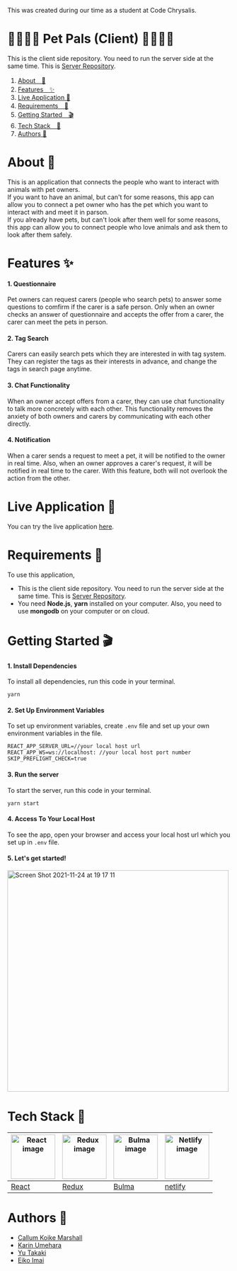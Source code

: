 This was created during our time as a student at Code Chrysalis.
# 🐶🐢🐱🐰 Pet Pals (Client) 🦜🐷🐭🦦
This is the client side repository. You need to run the server side at the same time. This is [Server Repository](https://github.com/Team-Freshly-Washed-Turtles/pet-server).

1. [About　💁](#about-)
2. [Features　✨](#features-)
3. [Live Application 🌈](#live-application-)
4. [Requirements　🙏](#requirements-)
5. [Getting Started　🎬](#getting-started-)
6. [Tech Stack　🤖](#tech-stack-)
7. [Authors 📝](#authors-)

# About 💁
This is an application that connects the people who want to interact with animals with pet owners.  
If you want to have an animal, but can't for some reasons, this app can allow you to connect a pet owner who has the pet which you want to interact with and meet it in parson.  
If you already have pets, but can't look after them well for some reasons, this app can allow you to connect people who love animals and ask them to look after them safely.
# Features ✨
#### 1. Questionnaire
Pet owners can request carers (people who search pets) to answer some questions to comfirm if the carer is a safe person. Only when an owner checks an answer of questionnaire and accepts the offer from a carer, the carer can meet the pets in person.
#### 2. Tag Search
Carers can easily search pets which they are interested in with tag system. They can register the tags as their interests in advance, and change the tags in search page anytime.
#### 3. Chat Functionality
When an owner accept offers from a carer, they can use chat functionality to talk more concretely with each other. This functionality removes the anxiety of both owners and carers by communicating with each other directly.
#### 4. Notification
When a carer sends a request to meet a pet, it will be notified to the owner in real time. Also, when an owner approves a carer's request, it will be notified in real time to the carer. With this feature, both will not overlook the action from the other.  
# Live Application 🌈
You can try the live application [here](https://stupefied-leakey-aa78c8.netlify.app/).  
# Requirements 🙏
To use this application, 
* This is the client side repository. You need to run the server side at the same time. This is [Server Repository](https://github.com/karin0216/pet-server).
* You need **Node.js**, **yarn** installed on your computer. Also, you need to use **mongodb** on your computer or on cloud.
# Getting Started 🎬
#### 1. Install Dependencies
To install all dependencies, run this code in your terminal.
```
yarn
```
#### 2. Set Up Environment Variables
To set up environment variables, create ```.env``` file and set up your own environment variables in the file.
```
REACT_APP_SERVER_URL=//your local host url
REACT_APP_WS=ws://localhost: //your local host port number
SKIP_PREFLIGHT_CHECK=true
```
#### 3. Run the server  
To start the server, run this code in your terminal.
```
yarn start
```
#### 4. Access To Your Local Host
To see the app, open your browser and access your local host url which you set up in ```.env``` file.
#### 5. Let's get started!
<img width="500" alt="Screen Shot 2021-11-24 at 19 17 11" src="https://user-images.githubusercontent.com/83794734/143219860-ee33732a-67ce-4038-8d9d-40a292b4e1ab.png"> 
  
# Tech Stack 🤖  
|<img src="https://user-images.githubusercontent.com/83794734/143388086-2f543482-4c32-4d1b-9c10-00ea95769c8c.png" alt="React image" width="100">|<img src="https://user-images.githubusercontent.com/83794734/143385316-257a292f-799f-493e-967e-d721a2771734.png" alt="Redux image" width="100">|<img src="https://user-images.githubusercontent.com/83794734/143388023-1728a310-6365-4572-8dd3-8b3e29b7c99e.png" alt="Bulma image" width="100">|<img src="https://user-images.githubusercontent.com/83794734/143400683-4ad4938b-6696-43b3-929c-95d3f4d4d7cf.png" alt="Netlify image" width="100">|
|---|---|---|---|
|[React](https://reactjs.org/)|[Redux](https://redux-toolkit.js.org/)|[Bulma](https://bulma.io/)|[netlify](https://www.netlify.com/)|
# Authors 📝  
- [Callum Koike Marshall](https://github.com/marsc0388)
- [Karin Umehara](https://github.com/karin0216)
- [Yu Takaki](https://github.com/YuTakaki)
- [Eiko Imai](https://github.com/eiko0705)
